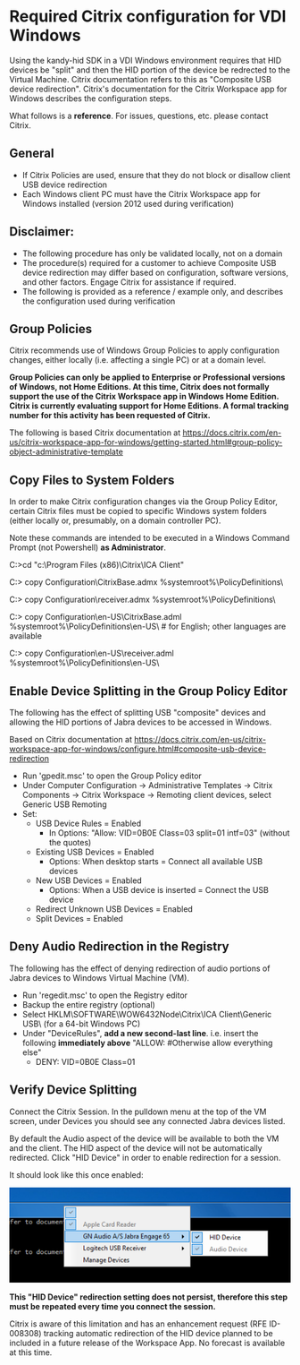# Required Citrix configuration for VDI Windows

Using the kandy-hid SDK in a VDI Windows environment requires that HID devices be "split" and then the HID portion of the device be redrected to the Virtual Machine. Citrix documentation refers to this as "Composite USB device redirection". Citrix's documentation for the Citrix Workspace app for Windows describes the configuration steps.

What follows is a **reference**. For issues, questions, etc. please contact Citrix. 

## General
- If Citrix Policies are used, ensure that they do not block or disallow client USB device redirection
- Each Windows client PC must have the Citrix Workspace app for Windows installed (version 2012 used during verification)

## Disclaimer: 
- The following procedure has only be validated locally, not on a domain
- The procedure(s) required for a customer to achieve Composite USB device redirection may differ based on configuration, software versions, and other factors. Engage Citrix for assistance if required.
- The following is provided as a reference / example only, and describes the configuration used during verification

## Group Policies
Citrix recommends use of Windows Group Policies to apply configuration changes, either locally (i.e. affecting a single PC) or at a domain level.

**Group Policies can only be applied to Enterprise or Professional versions of Windows, not Home Editions. At this time, Citrix does not formally support the use of the Citrix Workspace app in Windows Home Edition. 
Citrix is currently evaluating support for Home Editions. A formal tracking number for this activity has been requested of Citrix.**

The following is based Citrix documentation at https://docs.citrix.com/en-us/citrix-workspace-app-for-windows/getting-started.html#group-policy-object-administrative-template

## Copy Files to System Folders
In order to make Citrix configuration changes via the Group Policy Editor, certain Citrix files must be copied to specific Windows system folders (either locally or, presumably, on a domain controller PC).

Note these commands are intended to be executed in a Windows Command Prompt (not Powershell) **as Administrator**.

C:\>cd "c:\Program Files (x86)\Citrix\ICA Client" 

C:\> copy Configuration\CitrixBase.admx %systemroot%\PolicyDefinitions\ 

C:\> copy Configuration\receiver.admx %systemroot%\PolicyDefinitions\ 

C:\> copy Configuration\en-US\CitrixBase.adml %systemroot%\PolicyDefinitions\en-US\ 	# for English; other languages are available

C:\> copy Configuration\en-US\receiver.adml %systemroot%\PolicyDefinitions\en-US\

## Enable Device Splitting in the Group Policy Editor
The following has the effect of splitting USB "composite" devices and allowing the HID portions of Jabra devices to be accessed in Windows.

Based on Citrix documentation at https://docs.citrix.com/en-us/citrix-workspace-app-for-windows/configure.html#composite-usb-device-redirection

- Run 'gpedit.msc' to open the Group Policy editor
- Under Computer Configuration → Administrative Templates → Citrix Components → Citrix Workspace → Remoting client devices, select Generic USB Remoting
- Set:
    - USB Device Rules = Enabled
        - In Options: "Allow: VID=0B0E Class=03 split=01 intf=03" (without the quotes)
    - Existing USB Devices = Enabled
        - Options: When desktop starts = Connect all available USB devices
    - New USB Devices = Enabled
        - Options: When a USB device is inserted = Connect the USB device
    - Redirect Unknown USB Devices = Enabled
    - Split Devices = Enabled

## Deny Audio Redirection in the Registry
The following has the effect of denying redirection of audio portions of Jabra devices to Windows Virtual Machine (VM).

- Run 'regedit.msc' to open the Registry editor
- Backup the entire registry (optional)
- Select HKLM\SOFTWARE\WOW6432Node\Citrix\ICA Client\Generic USB\   (for a 64-bit Windows PC)
- Under "DeviceRules", **add a new second-last line**. i.e. insert the following **immediately above** "ALLOW: #Otherwise allow everything else"
    - DENY: VID=0B0E Class=01

## Verify Device Splitting
Connect the Citrix Session. In the pulldown menu at the top of the VM screen, under Devices you should see any connected Jabra devices listed.

By default the Audio aspect of the device will be available to both the VM and the client. The HID aspect of the device will not be automatically redirected. Click "HID Device" in order to enable redirection for a session.

It should look like this once enabled:

![image info](./split_device.png)

**This "HID Device" redirection setting does not persist, therefore this step must be repeated every time you connect the session.**

Citrix is aware of this limitation and has an enhancement request (RFE ID-008308) tracking automatic redirection of the HID device planned to be included in a future release of the Workspace App. No forecast is available at this time.
